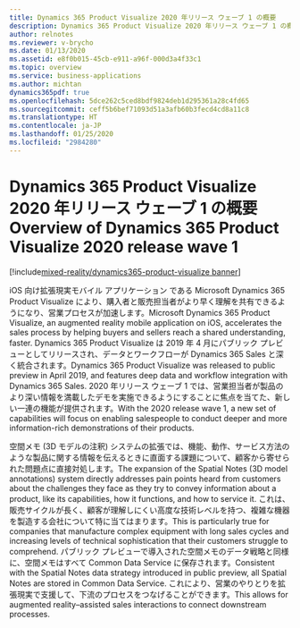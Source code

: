 ```yaml
---
title: Dynamics 365 Product Visualize 2020 年リリース ウェーブ 1 の概要
description: Dynamics 365 Product Visualize 2020 年リリース ウェーブ 1 の概要
author: relnotes
ms.reviewer: v-brycho
ms.date: 01/13/2020
ms.assetid: e8f0b015-45cb-e911-a96f-000d3a4f33c1
ms.topic: overview
ms.service: business-applications
ms.author: michtan
dynamics365pdf: true
ms.openlocfilehash: 5dce262c5ced8bdf9824deb1d295361a28c4fd65
ms.sourcegitcommit: ceff5b6bef71093d51a3afb60b3fecd4cd8a11c8
ms.translationtype: HT
ms.contentlocale: ja-JP
ms.lasthandoff: 01/25/2020
ms.locfileid: "2984280"
---
```

# <a name="overview-of-dynamics-365-product-visualize-2020-release-wave-1"></a><span data-ttu-id="5729f-103">Dynamics 365 Product Visualize 2020 年リリース ウェーブ 1 の概要</span><span class="sxs-lookup"><span data-stu-id="5729f-103">Overview of Dynamics 365 Product Visualize 2020 release wave 1</span></span>
[!include[mixed-reality/dynamics365-product-visualize banner](../includes/mixed-reality/dynamics365-product-visualize.md)]

<!--overview start-->
<span data-ttu-id="5729f-104">iOS 向け拡張現実モバイル アプリケーション である Microsoft Dynamics 365 Product Visualize により、購入者と販売担当者がより早く理解を共有できるようになり、営業プロセスが加速します。</span><span class="sxs-lookup"><span data-stu-id="5729f-104">Microsoft Dynamics 365 Product Visualize, an augmented reality mobile application on iOS, accelerates the sales process by helping buyers and sellers reach a shared understanding, faster.</span></span> <span data-ttu-id="5729f-105">Dynamics 365 Product Visualize は 2019 年 4 月にパブリック プレビューとしてリリースされ、データとワークフローが Dynamics 365 Sales と深く統合されます。</span><span class="sxs-lookup"><span data-stu-id="5729f-105">Dynamics 365 Product Visualize was released to public preview in April 2019, and features deep data and workflow integration with Dynamics 365 Sales.</span></span> <span data-ttu-id="5729f-106">2020 年リリース ウェーブ 1 では、営業担当者が製品のより深い情報を満載したデモを実施できるようにすることに焦点を当てた、新しい一連の機能が提供されます。</span><span class="sxs-lookup"><span data-stu-id="5729f-106">With the 2020 release wave 1, a new set of capabilities will focus on enabling salespeople to conduct deeper and more information-rich demonstrations of their products.</span></span>

<span data-ttu-id="5729f-107">空間メモ (3D モデルの注釈) システムの拡張では、機能、動作、サービス方法のような製品に関する情報を伝えるときに直面する課題について、顧客から寄せられた問題点に直接対処します。</span><span class="sxs-lookup"><span data-stu-id="5729f-107">The expansion of the Spatial Notes (3D model annotations) system directly addresses pain points heard from customers about the challenges they face as they try to convey information about a product, like its capabilities, how it functions, and how to service it.</span></span> <span data-ttu-id="5729f-108">これは、販売サイクルが長く、顧客が理解しにくい高度な技術レベルを持つ、複雑な機器を製造する会社について特に当てはまります。</span><span class="sxs-lookup"><span data-stu-id="5729f-108">This is particularly true for companies that manufacture complex equipment with long sales cycles and increasing levels of technical sophistication that their customers struggle to comprehend.</span></span> <span data-ttu-id="5729f-109">パブリック プレビューで導入された空間メモのデータ戦略と同様に、空間メモはすべて Common Data Service に保存されます。</span><span class="sxs-lookup"><span data-stu-id="5729f-109">Consistent with the Spatial Notes data strategy introduced in public preview, all Spatial Notes are stored in Common Data Service.</span></span> <span data-ttu-id="5729f-110">これにより、営業のやりとりを拡張現実で支援して、下流のプロセスをつなげることができます。</span><span class="sxs-lookup"><span data-stu-id="5729f-110">This allows for augmented reality&ndash;assisted sales interactions to connect downstream processes.</span></span>
<!--overview end-->